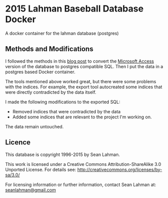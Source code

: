 # 2015 Lahman Baseball Database Docker

A docker container for the lahman database (postgres)

## Methods and Modifications

I followed the methods in this [blog post](http://www.olschimke.eu/2012/08/07/importing-microsoft-access-mdb-into-postgresql-on-linux-postgres/) to convert the [Microsoft Access](http://seanlahman.com/files/database/lahman-mdb_2016-03-02.zip) version of the database to postgres compatible SQL. Then I put the data in a postgres based Docker container.

The tools mentioned above worked great, but there were some problems with the indices. For example, the export tool autocreated some indices that were directly contradicted by the data itself.

I made the following modifications to the exported SQL:

- Removed indices that were contradicted by the data
- Added some indices that are relevant to the project I'm working on.

The data remain untouched.

## Licence

This database is copyright 1996-2015 by Sean Lahman.

This work is licensed under a Creative Commons Attribution-ShareAlike 3.0 Unported License. For details see: http://creativecommons.org/licenses/by-sa/3.0/

For licensing information or further information, contact Sean Lahman
at: seanlahman@gmail.com
